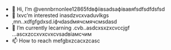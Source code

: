 - 👋 Hi, I’m @vennbrnonlee12865fdвфіівsadsафівавяfsdfsdfdsfsd
- 👀 Ixvc’m interested inasdzvcxvaduvlkgs ,mn..xdfgfgdxsd.іфчdasdмячсмячсмsdasd
- 🌱 I’m currently lecarning .cvb..asdcxsxzxcvccjgf ...ascxzccxvxcvxcvsadвіамсчим
- 📫 How to reach mefgbxzcacxzcasc
<!---ascadczxcsdavfvcxv
vernonlee12865/verngdfonlee1286gfd5 cxzis a ✨ special ✨ repozxczxczxcsitory because its `README.md` (this file) appears on your GitHub profile.
You can click the Preview likjnsdfk tocvbcv take a look at your changes.
--->
